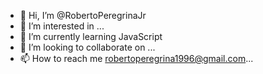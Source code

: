 - 👋 Hi, I’m @RobertoPeregrinaJr
- 👀 I’m interested in ...
- 🌱 I’m currently learning JavaScript
- 💞️ I’m looking to collaborate on ...
- 📫 How to reach me robertoperegrina1996@gmail.com...

<!---
RobertoPeregrinaJr/RobertoPeregrinaJr is a ✨ special ✨ repository because its `README.md` (this file) appears on your GitHub profile.
You can click the Preview link to take a look at your changes.
--->
